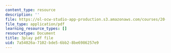```yaml
---
content_type: resource
description: ''
file: https://ol-ocw-studio-app-production.s3.amazonaws.com/courses/20-219-becoming-the-next-bill-nye-writing-and-hosting-the-educational-show-january-iap-2015/7a54026a7102bde56bb28be6986257e9_LrJq-UIHKE8.pdf
file_type: application/pdf
learning_resource_types: []
resourcetype: Document
title: 3play pdf file
uid: 7a54026a-7102-bde5-6bb2-8be6986257e9
---
```


